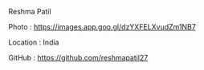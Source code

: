 Reshma Patil

Photo : https://images.app.goo.gl/dzYXFELXvudZm1NB7

Location : India

GitHub : https://github.com/reshmapatil27
